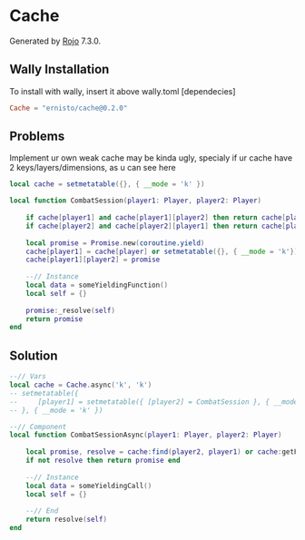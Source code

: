# Cache
Generated by [Rojo](https://github.com/rojo-rbx/rojo) 7.3.0.

## Wally Installation
To install with wally, insert it above wally.toml [dependecies]
```toml
Cache = "ernisto/cache@0.2.0"
```

## Problems
Implement ur own weak cache may be kinda ugly, specialy if ur cache have 2 keys/layers/dimensions, as u can see here
```lua
local cache = setmetatable({}, { __mode = 'k' })

local function CombatSession(player1: Player, player2: Player)
    
    if cache[player1] and cache[player1][player2] then return cache[player1][player2] end
    if cache[player2] and cache[player2][player1] then return cache[player2][player2] end
    
    local promise = Promise.new(coroutine.yield)
    cache[player1] = cache[player] or setmetatable({}, { __mode = 'k'})
    cache[player1][player2] = promise
    
    --// Instance
    local data = someYieldingFunction()
    local self = {}
    
    promise:_resolve(self)
    return promise
end
```

## Solution
```lua
--// Vars
local cache = Cache.async('k', 'k')
-- setmetatable({
--     [player1] = setmetatable({ [player2] = CombatSession }, { __mode = 'k' })
-- }, { __mode = 'k' })

--// Component
local function CombatSessionAsync(player1: Player, player2: Player)
    
    local promise, resolve = cache:find(player2, player1) or cache:getPromise(player1, player2)
    if not resolve then return promise end
    
    --// Instance
    local data = someYieldingCall()
    local self = {}
    
    --// End
    return resolve(self)
end
```